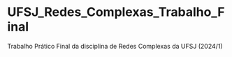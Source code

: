 # UFSJ_Redes_Complexas_Trabalho_Final
Trabalho Prático Final da disciplina de Redes Complexas da UFSJ (2024/1)
